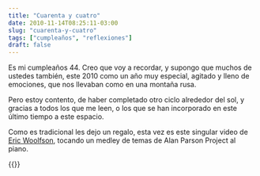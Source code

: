 ```yaml
---
title: "Cuarenta y cuatro"
date: 2010-11-14T08:25:11-03:00
slug: "cuarenta-y-cuatro"
tags: ["cumpleaños", "reflexiones"]
draft: false
---
```


Es mi cumpleaños 44. Creo que voy a recordar, y supongo que muchos de
ustedes también, este 2010 como un año muy especial, agitado y lleno de
emociones, que nos llevaban como en una montaña rusa.

Pero estoy contento, de haber completado otro ciclo alrededor del sol, y
gracias a todos los que me leen, o los que se han incorporado en este
último tiempo a este espacio.

Como es tradicional les dejo un regalo, esta vez es este singular video
de [Eric Woolfson](http://es.wikipedia.org/wiki/Eric_Woolfson), tocando
un medley de temas de Alan Parson Project al piano.

{{<youtube JR3-rcYIO5A>}}